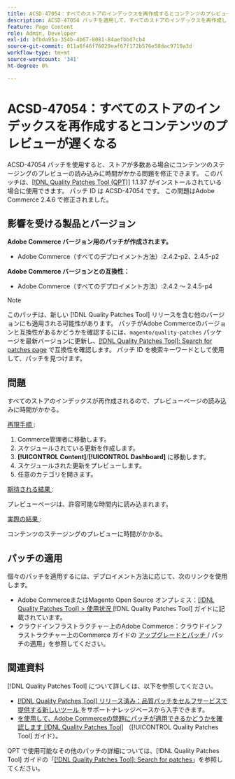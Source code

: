 ```yaml
---
title: ACSD-47054：すべてのストアのインデックスを再作成するとコンテンツのプレビューが遅くなる
description: ACSD-47054 パッチを適用して、すべてのストアのインデックスを再作成したためにプレビューページの読み込みが遅くなるAdobe Commerceの問題を修正してください。
feature: Page Content
role: Admin, Developer
exl-id: bfbda95a-354b-4b67-8081-84aefbbd7cb4
source-git-commit: 011a6f46f76029eaf67f172b576e58dac9710a3d
workflow-type: tm+mt
source-wordcount: '341'
ht-degree: 0%

---
```


# ACSD-47054：すべてのストアのインデックスを再作成するとコンテンツのプレビューが遅くなる

ACSD-47054 パッチを使用すると、ストアが多数ある場合にコンテンツのステージングのプレビューの読み込みに時間がかかる問題を修正できます。 このパッチは、[[!DNL Quality Patches Tool (QPT)]](https://experienceleague.adobe.com/en/docs/commerce-operations/tools/quality-patches-tool/quality-patches-tool-to-self-serve-quality-patches) 1.1.37 がインストールされている場合に使用できます。 パッチ ID は ACSD-47054 です。 この問題はAdobe Commerce 2.4.6 で修正されました。

## 影響を受ける製品とバージョン

**Adobe Commerce バージョン用のパッチが作成されます。**

* Adobe Commerce（すべてのデプロイメント方法）:2.4.2-p2、2.4.5-p2

**Adobe Commerce バージョンとの互換性：**

* Adobe Commerce（すべてのデプロイメント方法）:2.4.2 ～ 2.4.5-p4

>[!NOTE]
>
>このパッチは、新しい [!DNL Quality Patches Tool] リリースを含む他のバージョンにも適用される可能性があります。 パッチがAdobe Commerceのバージョンと互換性があるかどうかを確認するには、`magento/quality-patches` パッケージを最新バージョンに更新し、[[!DNL Quality Patches Tool]: Search for patches page](https://experienceleague.adobe.com/tools/commerce-quality-patches/index.html) で互換性を確認します。 パッチ ID を検索キーワードとして使用して、パッチを見つけます。

## 問題

すべてのストアのインデックスが再作成されるので、プレビューページの読み込みに時間がかかる。

<u> 再現手順 </u>:

1. Commerce管理者に移動します。
1. スケジュールされている更新を作成します。
1. **[!UICONTROL Content]**/**[!UICONTROL Dashboard]** に移動します。
1. スケジュールされた更新をプレビューします。
1. 任意のカテゴリを開きます。

<u> 期待される結果 </u>:

プレビューページは、許容可能な時間内に読み込まれます。

<u> 実際の結果 </u>:

コンテンツのステージングのプレビューに時間がかかる。

## パッチの適用

個々のパッチを適用するには、デプロイメント方法に応じて、次のリンクを使用します。

* Adobe CommerceまたはMagento Open Source オンプレミス：[[!DNL Quality Patches Tool] > 使用状況 ](/help/tools/quality-patches-tool/usage.md)[!DNL Quality Patches Tool] ガイドに記載されています。
* クラウドインフラストラクチャー上のAdobe Commerce：クラウドインフラストラクチャー上のCommerce ガイドの [ アップグレードとパッチ ](https://experienceleague.adobe.com/docs/commerce-cloud-service/user-guide/develop/upgrade/apply-patches.html)/ パッチの適用」を参照してください。

## 関連資料

[!DNL Quality Patches Tool] について詳しくは、以下を参照してください。

* [[!DNL Quality Patches Tool]  リリース済み：品質パッチをセルフサービスで提供する新しいツール ](https://experienceleague.adobe.com/en/docs/commerce-operations/tools/quality-patches-tool/quality-patches-tool-to-self-serve-quality-patches) をサポートナレッジベースから入手できます。
* [ を使用して、Adobe Commerceの問題にパッチが適用できるかどうかを確認します  [!DNL Quality Patches Tool]](/help/tools/quality-patches-tool/patches-available-in-qpt/check-patch-for-magento-issue-with-magento-quality-patches.md) （[!UICONTROL Quality Patches Tool] ガイド）。


QPT で使用可能なその他のパッチの詳細については、[!DNL Quality Patches Tool] ガイドの「[[!DNL Quality Patches Tool]: Search for patches](https://experienceleague.adobe.com/tools/commerce-quality-patches/index.html)」を参照してください。
